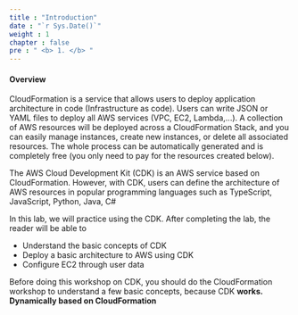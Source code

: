 ```yaml
---
title : "Introduction"
date : "`r Sys.Date()`"
weight : 1
chapter : false
pre : " <b> 1. </b> "
---
```


#### Overview

CloudFormation is a service that allows users to deploy application architecture in code (Infrastructure as code). Users can write JSON or YAML files to deploy all AWS services (VPC, EC2, Lambda,...). A collection of AWS resources will be deployed across a CloudFormation Stack, and you can easily manage instances, create new instances, or delete all associated resources. The whole process can be automatically generated and is completely free (you only need to pay for the resources created below).

The AWS Cloud Development Kit (CDK) is an AWS service based on CloudFormation. However, with CDK, users can define the architecture of AWS resources in popular programming languages ​​such as TypeScript, JavaScript, Python, Java, C#

In this lab, we will practice using the CDK. After completing the lab, the reader will be able to

- Understand the basic concepts of CDK
- Deploy a basic architecture to AWS using CDK
- Configure EC2 through user data

Before doing this workshop on CDK, you should do the CloudFormation workshop to understand a few basic concepts, because CDK **works. Dynamically based on CloudFormation**